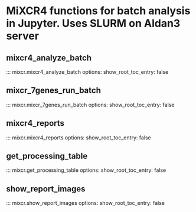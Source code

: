 
# MiXCR4 functions for batch analysis in Jupyter. Uses SLURM on Aldan3 server

## mixcr4_analyze_batch 
::: mixcr.mixcr4_analyze_batch
    options:
      show_root_toc_entry: false

## mixcr_7genes_run_batch 
::: mixcr.mixcr_7genes_run_batch
    options:
          show_root_toc_entry: false

## mixcr4_reports
::: mixcr.mixcr4_reports
    options:
          show_root_toc_entry: false

## get_processing_table
::: mixcr.get_processing_table
    options:
          show_root_toc_entry: false

## show_report_images
::: mixcr.show_report_images
    options:
          show_root_toc_entry: false